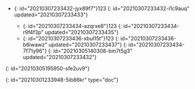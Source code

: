 - {: id="20210307233432-jyx89f7"}123
  {: id="20210307233432-i1c9auq" updated="20210307233433"}

  - {: id="20210307233434-azqrxe8"}123
    {: id="20210307233434-r9f4f3p" updated="20210307233435"}
  - {: id="20210307233436-xbul15t"}123
    {: id="20210307233436-b6iwawz" updated="20210307233437"}
  {: id="20210307233434-7f71y96"}
{: id="20210305140308-bm7t5g3" updated="20210307233432"}

{: id="20210305195950-sfe2uv9"}


{: id="20210301233948-5ib86kr" type="doc"}
